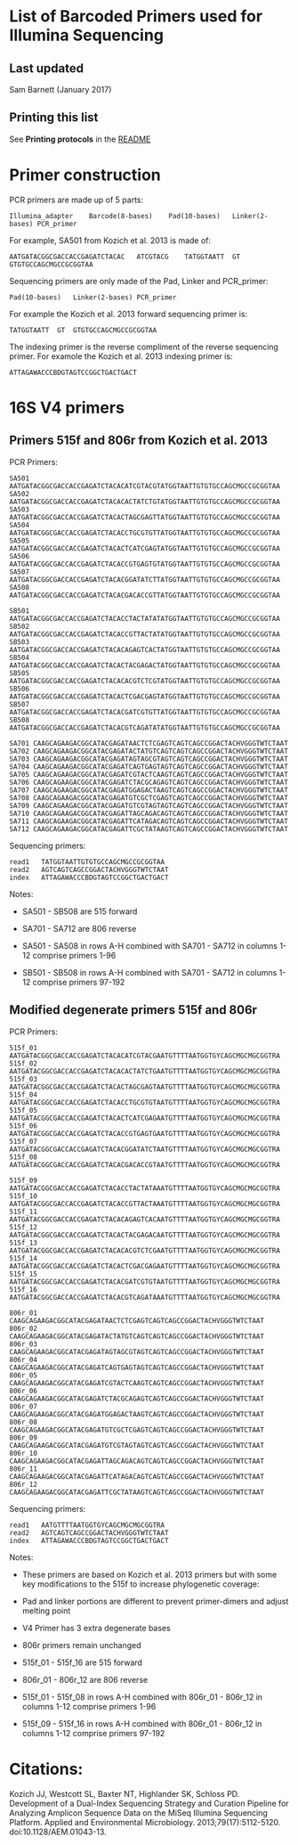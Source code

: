 List of Barcoded Primers used for Illumina Sequencing
=================================

## Last updated

Sam Barnett (January 2017)


## Printing this list

See **Printing protocols** in the [README](../README.md#printing-protocols-conversion-of-protocols-to-pdf)

# Primer construction

PCR primers are made up of 5 parts:

    Illumina_adapter    Barcode(8-bases)    Pad(10-bases)   Linker(2-bases) PCR_primer

For example, SA501 from Kozich et al. 2013 is made of:

    AATGATACGGCGACCACCGAGATCTACAC   ATCGTACG    TATGGTAATT  GT  GTGTGCCAGCMGCCGCGGTAA
    
Sequencing primers are only made of the Pad, Linker and PCR_primer:

    Pad(10-bases)   Linker(2-bases) PCR_primer
    
For example the Kozich et al. 2013 forward sequencing primer is:
    
    TATGGTAATT  GT  GTGTGCCAGCMGCCGCGGTAA
    
The indexing primer is the reverse compliment of the reverse sequencing primer.
For examole the Kozich et al. 2013 indexing primer is:

    ATTAGAWACCCBDGTAGTCCGGCTGACTGACT

# 16S V4 primers

## Primers 515f and 806r from Kozich et al. 2013

PCR Primers:

    SA501 AATGATACGGCGACCACCGAGATCTACACATCGTACGTATGGTAATTGTGTGCCAGCMGCCGCGGTAA
    SA502 AATGATACGGCGACCACCGAGATCTACACACTATCTGTATGGTAATTGTGTGCCAGCMGCCGCGGTAA 
    SA503 AATGATACGGCGACCACCGAGATCTACACTAGCGAGTTATGGTAATTGTGTGCCAGCMGCCGCGGTAA 
    SA504 AATGATACGGCGACCACCGAGATCTACACCTGCGTGTTATGGTAATTGTGTGCCAGCMGCCGCGGTAA 
    SA505 AATGATACGGCGACCACCGAGATCTACACTCATCGAGTATGGTAATTGTGTGCCAGCMGCCGCGGTAA 
    SA506 AATGATACGGCGACCACCGAGATCTACACCGTGAGTGTATGGTAATTGTGTGCCAGCMGCCGCGGTAA 
    SA507 AATGATACGGCGACCACCGAGATCTACACGGATATCTTATGGTAATTGTGTGCCAGCMGCCGCGGTAA 
    SA508 AATGATACGGCGACCACCGAGATCTACACGACACCGTTATGGTAATTGTGTGCCAGCMGCCGCGGTAA 
    
    SB501 AATGATACGGCGACCACCGAGATCTACACCTACTATATATGGTAATTGTGTGCCAGCMGCCGCGGTAA 
    SB502 AATGATACGGCGACCACCGAGATCTACACCGTTACTATATGGTAATTGTGTGCCAGCMGCCGCGGTAA 
    SB503 AATGATACGGCGACCACCGAGATCTACACAGAGTCACTATGGTAATTGTGTGCCAGCMGCCGCGGTAA 
    SB504 AATGATACGGCGACCACCGAGATCTACACTACGAGACTATGGTAATTGTGTGCCAGCMGCCGCGGTAA 
    SB505 AATGATACGGCGACCACCGAGATCTACACACGTCTCGTATGGTAATTGTGTGCCAGCMGCCGCGGTAA 
    SB506 AATGATACGGCGACCACCGAGATCTACACTCGACGAGTATGGTAATTGTGTGCCAGCMGCCGCGGTAA 
    SB507 AATGATACGGCGACCACCGAGATCTACACGATCGTGTTATGGTAATTGTGTGCCAGCMGCCGCGGTAA 
    SB508 AATGATACGGCGACCACCGAGATCTACACGTCAGATATATGGTAATTGTGTGCCAGCMGCCGCGGTAA
    
    SA701 CAAGCAGAAGACGGCATACGAGATAACTCTCGAGTCAGTCAGCCGGACTACHVGGGTWTCTAAT 
    SA702 CAAGCAGAAGACGGCATACGAGATACTATGTCAGTCAGTCAGCCGGACTACHVGGGTWTCTAAT 
    SA703 CAAGCAGAAGACGGCATACGAGATAGTAGCGTAGTCAGTCAGCCGGACTACHVGGGTWTCTAAT 
    SA704 CAAGCAGAAGACGGCATACGAGATCAGTGAGTAGTCAGTCAGCCGGACTACHVGGGTWTCTAAT 
    SA705 CAAGCAGAAGACGGCATACGAGATCGTACTCAAGTCAGTCAGCCGGACTACHVGGGTWTCTAAT 
    SA706 CAAGCAGAAGACGGCATACGAGATCTACGCAGAGTCAGTCAGCCGGACTACHVGGGTWTCTAAT 
    SA707 CAAGCAGAAGACGGCATACGAGATGGAGACTAAGTCAGTCAGCCGGACTACHVGGGTWTCTAAT 
    SA708 CAAGCAGAAGACGGCATACGAGATGTCGCTCGAGTCAGTCAGCCGGACTACHVGGGTWTCTAAT 
    SA709 CAAGCAGAAGACGGCATACGAGATGTCGTAGTAGTCAGTCAGCCGGACTACHVGGGTWTCTAAT 
    SA710 CAAGCAGAAGACGGCATACGAGATTAGCAGACAGTCAGTCAGCCGGACTACHVGGGTWTCTAAT 
    SA711 CAAGCAGAAGACGGCATACGAGATTCATAGACAGTCAGTCAGCCGGACTACHVGGGTWTCTAAT 
    SA712 CAAGCAGAAGACGGCATACGAGATTCGCTATAAGTCAGTCAGCCGGACTACHVGGGTWTCTAAT
    
Sequencing primers:

    read1   TATGGTAATTGTGTGCCAGCMGCCGCGGTAA
    read2   AGTCAGTCAGCCGGACTACHVGGGTWTCTAAT
    index   ATTAGAWACCCBDGTAGTCCGGCTGACTGACT

Notes:

*  SA501 - SB508 are 515 forward

*  SA701 - SA712 are 806 reverse

*  SA501 - SA508 in rows A-H combined with SA701 - SA712 in columns 1-12 comprise primers 1-96

*  SB501 - SB508 in rows A-H combined with SA701 - SA712 in columns 1-12 comprise primers 97-192

## Modified degenerate primers 515f and 806r

PCR Primers:

    515f_01  AATGATACGGCGACCACCGAGATCTACACATCGTACGAATGTTTTAATGGTGYCAGCMGCMGCGGTRA
    515f_02  AATGATACGGCGACCACCGAGATCTACACACTATCTGAATGTTTTAATGGTGYCAGCMGCMGCGGTRA
    515f_03  AATGATACGGCGACCACCGAGATCTACACTAGCGAGTAATGTTTTAATGGTGYCAGCMGCMGCGGTRA
    515f_04  AATGATACGGCGACCACCGAGATCTACACCTGCGTGTAATGTTTTAATGGTGYCAGCMGCMGCGGTRA
    515f_05  AATGATACGGCGACCACCGAGATCTACACTCATCGAGAATGTTTTAATGGTGYCAGCMGCMGCGGTRA
    515f_06  AATGATACGGCGACCACCGAGATCTACACCGTGAGTGAATGTTTTAATGGTGYCAGCMGCMGCGGTRA
    515f_07  AATGATACGGCGACCACCGAGATCTACACGGATATCTAATGTTTTAATGGTGYCAGCMGCMGCGGTRA
    515f_08  AATGATACGGCGACCACCGAGATCTACACGACACCGTAATGTTTTAATGGTGYCAGCMGCMGCGGTRA

    515f_09  AATGATACGGCGACCACCGAGATCTACACCTACTATAAATGTTTTAATGGTGYCAGCMGCMGCGGTRA
    515f_10  AATGATACGGCGACCACCGAGATCTACACCGTTACTAAATGTTTTAATGGTGYCAGCMGCMGCGGTRA
    515f_11  AATGATACGGCGACCACCGAGATCTACACAGAGTCACAATGTTTTAATGGTGYCAGCMGCMGCGGTRA
    515f_12  AATGATACGGCGACCACCGAGATCTACACTACGAGACAATGTTTTAATGGTGYCAGCMGCMGCGGTRA
    515f_13  AATGATACGGCGACCACCGAGATCTACACACGTCTCGAATGTTTTAATGGTGYCAGCMGCMGCGGTRA
    515f_14  AATGATACGGCGACCACCGAGATCTACACTCGACGAGAATGTTTTAATGGTGYCAGCMGCMGCGGTRA
    515f_15  AATGATACGGCGACCACCGAGATCTACACGATCGTGTAATGTTTTAATGGTGYCAGCMGCMGCGGTRA
    515f_16  AATGATACGGCGACCACCGAGATCTACACGTCAGATAAATGTTTTAATGGTGYCAGCMGCMGCGGTRA
    
    806r_01 CAAGCAGAAGACGGCATACGAGATAACTCTCGAGTCAGTCAGCCGGACTACHVGGGTWTCTAAT 
    806r_02 CAAGCAGAAGACGGCATACGAGATACTATGTCAGTCAGTCAGCCGGACTACHVGGGTWTCTAAT 
    806r_03 CAAGCAGAAGACGGCATACGAGATAGTAGCGTAGTCAGTCAGCCGGACTACHVGGGTWTCTAAT 
    806r_04 CAAGCAGAAGACGGCATACGAGATCAGTGAGTAGTCAGTCAGCCGGACTACHVGGGTWTCTAAT 
    806r_05 CAAGCAGAAGACGGCATACGAGATCGTACTCAAGTCAGTCAGCCGGACTACHVGGGTWTCTAAT 
    806r_06 CAAGCAGAAGACGGCATACGAGATCTACGCAGAGTCAGTCAGCCGGACTACHVGGGTWTCTAAT 
    806r_07 CAAGCAGAAGACGGCATACGAGATGGAGACTAAGTCAGTCAGCCGGACTACHVGGGTWTCTAAT 
    806r_08 CAAGCAGAAGACGGCATACGAGATGTCGCTCGAGTCAGTCAGCCGGACTACHVGGGTWTCTAAT 
    806r_09 CAAGCAGAAGACGGCATACGAGATGTCGTAGTAGTCAGTCAGCCGGACTACHVGGGTWTCTAAT 
    806r_10 CAAGCAGAAGACGGCATACGAGATTAGCAGACAGTCAGTCAGCCGGACTACHVGGGTWTCTAAT 
    806r_11 CAAGCAGAAGACGGCATACGAGATTCATAGACAGTCAGTCAGCCGGACTACHVGGGTWTCTAAT 
    806r_12 CAAGCAGAAGACGGCATACGAGATTCGCTATAAGTCAGTCAGCCGGACTACHVGGGTWTCTAAT

Sequencing primers:

    read1   AATGTTTTAATGGTGYCAGCMGCMGCGGTRA
    read2   AGTCAGTCAGCCGGACTACHVGGGTWTCTAAT
    index   ATTAGAWACCCBDGTAGTCCGGCTGACTGACT

Notes:

*  These primers are based on Kozich et al. 2013 primers but with some key modifications to the 515f 
to increase phylogenetic coverage:
  *  Pad and linker portions are different to prevent primer-dimers and adjust melting point
  *  V4 Primer has 3 extra degenerate bases
  *  806r primers remain unchanged
  
*  515f_01 - 515f_16 are 515 forward

*  806r_01 - 806r_12 are 806 reverse

*  515f_01 - 515f_08 in rows A-H combined with 806r_01 - 806r_12 in columns 1-12 comprise primers 1-96

*  515f_09 - 515f_16 in rows A-H combined with 806r_01 - 806r_12 in columns 1-12 comprise primers 97-192

# Citations:

Kozich JJ, Westcott SL, Baxter NT, Highlander SK, Schloss PD. Development of a Dual-Index Sequencing Strategy and Curation Pipeline for Analyzing Amplicon Sequence Data on the MiSeq Illumina Sequencing Platform. Applied and Environmental Microbiology. 2013;79(17):5112-5120. doi:10.1128/AEM.01043-13.
